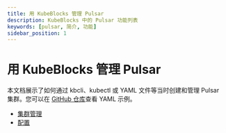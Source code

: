 ```yaml
---
title: 用 KubeBlocks 管理 Pulsar
description: KubeBlocks 中的 Pulsar 功能列表
keywords: [pulsar, 简介, 功能]
sidebar_position: 1
---
```


# 用 KubeBlocks 管理 Pulsar

本文档展示了如何通过 kbcli、kubectl 或 YAML 文件等当时创建和管理 Pulsar 集群。您可以在 [GitHub 仓库](https://github.com/apecloud/kubeblocks-addons/tree/main/examples/pulsar)查看 YAML 示例。

* [集群管理](./cluster-management/create-pulsar-cluster-on-kb.md)
* [配置](./configuration/configuration.md)
